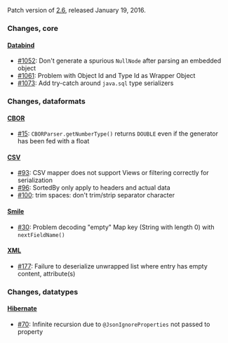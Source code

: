 Patch version of [2.6](Jackson-Release-2.6), released January 19, 2016.

### Changes, core

#### [Databind](../../jackson-databind/issues)

* [#1052](../../jackson-databind/issues/1052): Don't generate a spurious `NullNode` after parsing an embedded object
* [#1061](../../jackson-databind/issues/1061): Problem with Object Id and Type Id as Wrapper Object
* [#1073](../../jackson-databind/issues/1073): Add try-catch around `java.sql` type serializers

### Changes, dataformats

#### [CBOR](../../jackson-dataformat-cbor)

* [#15](../../jackson-dataformat-cbor/issues/15): `CBORParser.getNumberType()` returns `DOUBLE` even if the generator has been fed with a float

#### [CSV](../../jackson-dataformat-csv)

* [#93](../../jackson-dataformat-csv/issues/93): CSV mapper does not support Views or filtering correctly for serialization
* [#96](../../jackson-dataformat-csv/issues/96): SortedBy only apply to headers and actual data
* [#100](../../jackson-dataformat-csv/issues/100): trim spaces: don't trim/strip separator character

#### [Smile](../../jackson-dataformat-smile)

* [#30](../../jackson-dataformat-smile/issues/30): Problem decoding "empty" Map key (String with length 0) with `nextFieldName()`

#### [XML](../../jackson-dataformat-xml)

* [#177](../../jackson-dataformat-xml/issues/177): Failure to deserialize unwrapped list where entry has empty content, attribute(s)

### Changes, datatypes

#### [Hibernate](../../jackson-datatype-hibernate)

* [#70](../../jackson-datatype-hibernate/issues/70): Infinite recursion due to `@JsonIgnoreProperties` not passed to property
